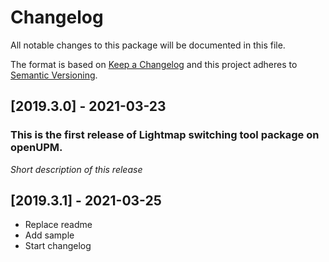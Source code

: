 # Changelog
All notable changes to this package will be documented in this file.

The format is based on [Keep a Changelog](http://keepachangelog.com/en/1.0.0/)
and this project adheres to [Semantic Versioning](http://semver.org/spec/v2.0.0.html).

## [2019.3.0] - 2021-03-23

### This is the first release of Lightmap switching tool package on openUPM.

*Short description of this release*

## [2019.3.1] - 2021-03-25

- Replace readme
- Add sample
- Start changelog